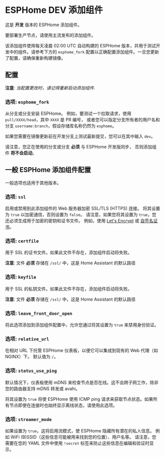 # ESPHome DEV 添加组件

这是 **开发** 版本的 ESPHome 添加组件。

要部署生产节点，请使用主流发布的添加组件。

该添加组件使用每天凌晨 02:00 UTC 自动构建的 ESPHome 版本，并用于测试开发中的组件。请参考下方的 `esphome_fork` 配置以正确配置添加组件。一旦您更新了配置，请确保重新构建镜像。

## 配置

**注意**: _当配置更改时，请记得重新启动添加组件._

### 选项: `esphome_fork`

从分支或分支安装 ESPHome。
例如，要测试一个拉取请求，使用 `pull/XXXX/head`，其中 `XXXX` 是 PR 编号，
或者您可以指定分支所有者的用户名和分支 `username:branch`，假设存储库名称仍然为 `esphome`。

如果您需要在镜像更新前在开发分支上测试最新提交，您可以在其中输入 `dev`。

请注意，您正在使用的分支或分支 **必须** 与 ESPHome 开发版同步，
否则添加组件 **将不会启动**。

## 一般 ESPHome 添加组件配置

一般选项也适用于其他版本。

### 选项: `ssl`

启用或禁用到此添加组件的 Web 服务器加密 SSL/TLS (HTTPS) 连接。
将其设置为 `true` 以加密通信，否则设置为 `false`。
请注意，如果您将其设置为 `true`，您还必须生成用于加密的密钥和证书文件。
例如，使用 [Let's Encrypt](https://www.home-assistant.io/addons/lets_encrypt/)
或 [自签名证书](https://www.home-assistant.io/docs/ecosystem/certificates/tls_self_signed_certificate/)。

### 选项: `certfile`

用于 SSL 的证书文件。如果此文件不存在，添加组件启动将失败。

**注意**: 文件 **必须** 存储在 `/ssl/` 中，这是 Home Assistant 的默认路径

### 选项: `keyfile`

用于 SSL 的私钥文件。如果此文件不存在，添加组件启动将失败。

**注意**: 文件 **必须** 存储在 `/ssl/` 中，这是 Home Assistant 的默认路径

### 选项: `leave_front_door_open`

将此选项添加到添加组件配置中，允许您通过将其设置为 `true` 来禁用身份验证。

### 选项: `relative_url`

在相对 URL 下托管 ESPHome 仪表板，以便它可以集成到现有的 Web 代理（如 NGINX）下。
默认值为 `/`。

### 选项: `status_use_ping`

默认情况下，仪表板使用 mDNS 来检查节点是否在线。这不会跨子网工作，除非您的路由器支持 mDNS 转发或 avahi。

将其设置为 `true` 将使 ESPHome 使用 ICMP ping 请求来获取节点状态。如果所有节点即使在连接时也始终显示离线状态，请使用此选项。

### 选项: `streamer_mode`

如果设置为 `true`，这将启用流模式，使 ESPHome 隐藏所有潜在的私人信息。
例如 WiFi (B)SSID（这些信息可能被用来找到您的位置）、用户名等。
请注意，您需要在您的 YAML 文件中使用 `!secret` 标签来防止这些信息在编辑和验证时显示。